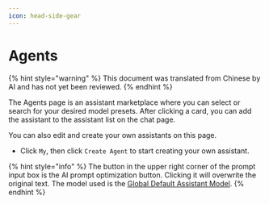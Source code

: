 ```yaml
---
icon: head-side-gear
---
```

# Agents


{% hint style="warning" %}
This document was translated from Chinese by AI and has not yet been reviewed.
{% endhint %}




The Agents page is an assistant marketplace where you can select or search for your desired model presets. After clicking a card, you can add the assistant to the assistant list on the chat page.

You can also edit and create your own assistants on this page.

*   Click `My`, then click `Create Agent` to start creating your own assistant.

{% hint style="info" %}
The button in the upper right corner of the prompt input box is the AI prompt optimization button. Clicking it will overwrite the original text. The model used is the [Global Default Assistant Model](broken-reference).
{% endhint %}